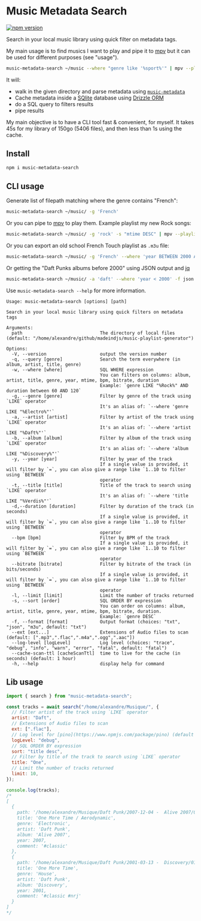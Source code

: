 # Music Metadata Search

[![npm version](https://badge.fury.io/js/music-metadata-search.svg)](https://badge.fury.io/js/music-metadata-search)

Search in your local music library using quick filter on metadata tags.

My main usage is to find musics I want to play and pipe it to [mpv](https://mpv.io/) but it can be used for different purposes (see "usage").

```sh
music-metadata-search ~/music --where "genre like '%sport%'" | mpv --playlist=-
```

It will:

- walk in the given directory and parse metadata using [`music-metadata`](https://github.com/borewit/music-metadata)
- Cache metadata inside a [SQlite](https://www.sqlite.org/) database using [Drizzle ORM](https://github.com/drizzle-team/drizzle-orm)
- do a SQL query to filters results
- pipe results

My main objective is to have a CLI tool fast & convenient, for myself. It takes 45s for my library of 150go (5406 files), and then less than 1s using the cache.

## Install

```sh
npm i music-metadata-search
```

## CLI usage

Generate list of filepath matching where the genre contains "French":

```sh
music-metadata-search ~/music/ -g 'French'
```

Or you can pipe to [mpv](https://mpv.io/) to play them. Example playlist my new Rock songs:

```sh
music-metadata-search ~/music/ -g 'rock' -s "mtime DESC" | mpv --playlist=-
```

Or you can export an old school French Touch playlist as `.m3u` file:

```sh
music-metadata-search ~/music/ -g 'French' --where 'year BETWEEN 2000 AND 2005' -f m3u > french-touch.m3u
```

Or getting the "Daft Punks albums before 2000" using JSON output and [jq](https://jqlang.github.io/jq/)

```sh
music-metadata-search ~/music/ -a 'daft' --where 'year < 2000' -f json | jq '[.[].album] | unique'
```

Use `music-metadata-search --help` for more information.

```
Usage: music-metadata-search [options] [path]

Search in your local music library using quick filters on metadata tags

Arguments:
  path                             The directory of local files (default: "/home/alexandre/github/madeindjs/music-playlist-generator")

Options:
  -V, --version                    output the version number
  -q, --query [genre]              Search the term everywhere (in album, artist, title, genre)
  -w, --where [where]              SQL WHERE expression
                                   You can filters on columns: album, artist, title, genre, year, mtime, bpm, bitrate, duration
                                   Example: `genre LIKE "%Rock%" AND duration between 60 AND 120`
  -g, --genre [genre]              Filter by genre of the track using `LIKE` operator
                                   It's an alias of: `--where 'genre LIKE "%Electro%"'`
  -a, --artist [artist]            Filter by artist of the track using `LIKE` operator
                                   It's an alias of: `--where 'artist LIKE "%Daft%"'`
  -b, --album [album]              Filter by album of the track using `LIKE` operator
                                   It's an alias of: `--where 'album LIKE "%Discovery%"'`
  -y, --year [year]                Filter by year of the track
                                   If a single value is provided, it will filter by `=`, you can also give a range like `1..10 to filter using `BETWEEN`
                                   operator
  -t, --title [title]              Title of the track to search using `LIKE` operator
                                   It's an alias of: `--where 'title LIKE "%Verdis%"'`
  -d,--duration [duration]         Filter by duration of the track (in seconds)
                                   If a single value is provided, it will filter by `=`, you can also give a range like `1..10 to filter using `BETWEEN`
                                   operator
  --bpm [bpm]                      Filter by BPM of the track
                                   If a single value is provided, it will filter by `=`, you can also give a range like `1..10 to filter using `BETWEEN`
                                   operator
  --bitrate [bitrate]              Filter by bitrate of the track (in bits/seconds)
                                   If a single value is provided, it will filter by `=`, you can also give a range like `1..10 to filter using `BETWEEN`
                                   operator
  -l, --limit [limit]              Limit the number of tracks returned
  -s, --sort [order]               SQL ORDER BY expression
                                   You can order on columns: album, artist, title, genre, year, mtime, bpm, bitrate, duration.
                                   Example: `genre DESC`
  -f, --format [format]            Output format (choices: "txt", "json", "m3u", default: "txt")
  --ext [ext...]                   Extensions of Audio files to scan (default: [".mp3",".flac",".m4a",".ogg",".aac"])
  --log-level [logLevel]           Log level (choices: "trace", "debug", "info", "warn", "error", "fatal", default: "fatal")
  --cache-scan-ttl [cacheScanTtl]  time to live for the cache (in seconds) (default: 1 hour)
  -h, --help                       display help for command
```

## Lib usage

```js
import { search } from "music-metadata-search";

const tracks = await search("/home/alexandre/Musique/", {
  // Filter artist of the track using `LIKE` operator
  artist: "Daft",
  // Extensions of Audio files to scan
  ext: [".flac"],
  // Log level for [pino](https://www.npmjs.com/package/pino) (default to `'silent'`)
  logLevel: "debug",
  // SQL ORDER BY expression
  sort: "title desc",
  // Filter by title of the track to search using `LIKE` operator
  title: "One",
  // Limit the number of tracks returned
  limit: 10,
});

console.log(tracks);
/*
[
  {
    path: '/home/alexandre/Musique/Daft Punk/2007-12-04 -  Alive 2007/08 One More Time _ Aerodynamic.flac',
    title: 'One More Time / Aerodynamic',
    genre: 'Electronic',
    artist: 'Daft Punk',
    album: 'Alive 2007',
    year: 2007,
    comment: '#classic'
  },
  {
    path: '/home/alexandre/Musique/Daft Punk/2001-03-13 -  Discovery/01 One More Time.flac',
    title: 'One More Time',
    genre: 'House',
    artist: 'Daft Punk',
    album: 'Discovery',
    year: 2001,
    comment: '#classic #nrj'
  }
]
*/
```
